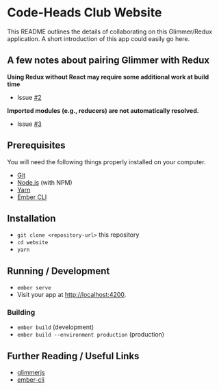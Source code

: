 # Code-Heads Club Website

This README outlines the details of collaborating on this Glimmer/Redux application.
A short introduction of this app could easily go here.

## A few notes about pairing Glimmer with Redux

**Using Redux without React may require some additional work at build time**

  - Issue [#2](https://github.com/crodriguez1a/code-heads/issues/2)

**Imported modules (e.g., reducers) are not automatically resolved.**

  - Issue [#3](https://github.com/crodriguez1a/code-heads/issues/3)


## Prerequisites

You will need the following things properly installed on your computer.

* [Git](https://git-scm.com/)
* [Node.js](https://nodejs.org/) (with NPM)
* [Yarn](https://yarnpkg.com/en/)
* [Ember CLI](https://ember-cli.com/)

## Installation

* `git clone <repository-url>` this repository
* `cd website`
* `yarn`

## Running / Development

* `ember serve`
* Visit your app at [http://localhost:4200](http://localhost:4200).

### Building

* `ember build` (development)
* `ember build --environment production` (production)

## Further Reading / Useful Links

* [glimmerjs](http://github.com/tildeio/glimmer/)
* [ember-cli](https://ember-cli.com/)
